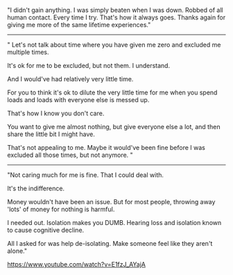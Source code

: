"I didn't gain anything. I was simply beaten when I was down. Robbed of all human contact. Every time I try. That's how it always goes. Thanks again for giving me more of the same lifetime experiences."

---

"
Let's not talk about time where you have given me zero and excluded me multiple times.

It's ok for me to be excluded, but not them. I understand.

And I would've had relatively very little time.

For you to think it's ok to dilute the very little time for me when you spend loads and loads with everyone else is messed up.

That's how I know you don't care.

You want to give me almost nothing, but give everyone else a lot, and then share the little bit I might have.

That's not appealing to me. Maybe it would've been fine before I was excluded all those times, but not anymore. 
"

---

"Not caring much for me is fine. That I could deal with. 

It's the indifference.

Money wouldn't have been an issue. But for most people, throwing away 'lots' of money for nothing is harmful.

I needed out. Isolation makes you DUMB. Hearing loss and isolation known to cause cognitive decline.

All I asked for was help de-isolating. Make someone feel like they aren't alone."

https://www.youtube.com/watch?v=E1fzJ_AYajA


